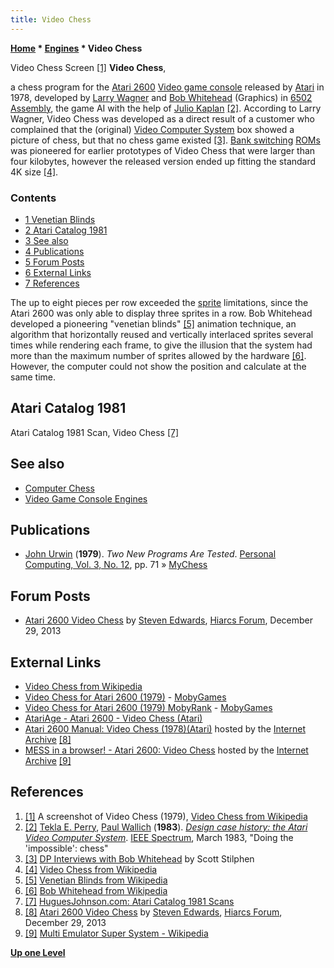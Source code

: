 ```yaml
---
title: Video Chess
---
```

**[Home](Home "Home") \* [Engines](Engines "Engines") \* Video Chess**



 [](https://en.wikipedia.org/wiki/File:Videochess.png) Video Chess Screen <a id="cite-note-1" href="#cite-ref-1">[1]</a> 
**Video Chess**,  

a chess program for the [Atari 2600](Atari_8-bit "Atari 8-bit") [Video game console](https://en.wikipedia.org/wiki/Video_game_console) released by [Atari](https://en.wikipedia.org/wiki/Atari) in 1978, 
developed by [Larry Wagner](Larry_Wagner "Larry Wagner") and [Bob Whitehead](index.php?title=Bob_Whitehead&action=edit&redlink=1 "Bob Whitehead (page does not exist)") (Graphics) in [6502](6502 "6502") [Assembly](Assembly "Assembly"), the game AI with the help of [Julio Kaplan](Julio_Kaplan "Julio Kaplan") <a id="cite-note-2" href="#cite-ref-2">[2]</a>.
According to Larry Wagner, Video Chess was developed as a direct result of a customer who complained that the (original) [Video Computer System](https://en.wikipedia.org/wiki/Atari_2600#Launch_and_success) box showed a picture of chess, but that no chess game existed <a id="cite-note-3" href="#cite-ref-3">[3]</a>. [Bank switching](https://en.wikipedia.org/wiki/Bank_switching) [ROMs](Memory#ROM "Memory") was pioneered for earlier prototypes of Video Chess that were larger than four kilobytes, however the released version ended up fitting the standard 4K size <a id="cite-note-4" href="#cite-ref-4">[4]</a>. 



### Contents


* [1 Venetian Blinds](#venetian-blinds)
* [2 Atari Catalog 1981](#atari-catalog-1981)
* [3 See also](#see-also)
* [4 Publications](#publications)
* [5 Forum Posts](#forum-posts)
* [6 External Links](#external-links)
* [7 References](#references)






The up to eight pieces per row exceeded the [sprite](https://en.wikipedia.org/wiki/Sprite_%28computer_graphics%29) limitations, 
since the Atari 2600 was only able to display three sprites in a row. 
Bob Whitehead developed a pioneering "venetian blinds" <a id="cite-note-5" href="#cite-ref-5">[5]</a> animation technique, 
an algorithm that horizontally reused and vertically interlaced sprites several times while rendering each frame, 
to give the illusion that the system had more than the maximum number of sprites allowed by the hardware <a id="cite-note-6" href="#cite-ref-6">[6]</a>. However, the computer could not show the position and calculate at the same time.



## Atari Catalog 1981


 [](https://www.huguesjohnson.com/features/atari_catalog_1981/AtariCatalog1981_08-ChessNightDriver.jpg) 
Atari Catalog 1981 Scan, Video Chess <a id="cite-note-7" href="#cite-ref-7">[7]</a>



## See also


* [Computer Chess](Computer_Chess "Computer Chess")
* [Video Game Console Engines](Dedicated_Chess_Computers#GameConsole "Dedicated Chess Computers")


## Publications


* [John Urwin](John_Urwin "John Urwin") (**1979**). *Two New Programs Are Tested*. [Personal Computing, Vol. 3, No. 12](Personal_Computing#3_12 "Personal Computing"), pp. 71 » [MyChess](MyChess "MyChess")


## Forum Posts


* [Atari 2600 Video Chess](http://hiarcs.net/forums/viewtopic.php?t=6510&sid=057dba89f05a406f1e55b3ef223a4ae7) by [Steven Edwards](Steven_Edwards "Steven Edwards"), [Hiarcs Forum](Computer_Chess_Forums "Computer Chess Forums"), December 29, 2013


## External Links


* [Video Chess from Wikipedia](https://en.wikipedia.org/wiki/Video_Chess)
* [Video Chess for Atari 2600 (1979)](http://www.mobygames.com/game/video-chess) - [MobyGames](https://en.wikipedia.org/wiki/MobyGames)
* [Video Chess for Atari 2600 (1979) MobyRank](http://www.mobygames.com/game/atari-2600/video-chess/mobyrank) - [MobyGames](https://en.wikipedia.org/wiki/MobyGames)
* [AtariAge - Atari 2600 - Video Chess (Atari)](http://www.atariage.com/software_page.html?SoftwareID=1429)
* [Atari 2600 Manual: Video Chess (1978)(Atari)](https://archive.org/details/Video_Chess_1978_Atari) hosted by the [Internet Archive](https://en.wikipedia.org/wiki/Internet_Archive) <a id="cite-note-8" href="#cite-ref-8">[8]</a>
* [MESS in a browser! - Atari 2600: Video Chess](https://archive.org/stream/atari_2600_video_chess_1979_atari_larry_wagner_bob_whitehead_-_sears_cx2645_-_49-/atari_2600_video_chess_1979_atari_larry_wagner_bob_whitehead_-_sears_cx2645_-_49-.bin?module=atari2600&scale=2) hosted by the [Internet Archive](https://en.wikipedia.org/wiki/Internet_Archive) <a id="cite-note-9" href="#cite-ref-9">[9]</a>


## References


1. <a id="cite-ref-1" href="#cite-note-1">[1]</a> A screenshot of Video Chess (1979), [Video Chess from Wikipedia](https://en.wikipedia.org/wiki/Video_Chess)
2. <a id="cite-ref-2" href="#cite-note-2">[2]</a> [Tekla E. Perry](https://www.linkedin.com/in/tekla-perry-33b4a211), [Paul Wallich](https://spectrum.ieee.org/at-work/innovation/review-liars-outliers) (**1983**). *[Design case history: the Atari Video Computer System](http://www.atarimuseum.com/videogames/consoles/2600/Atari_case_history.html)*. [IEEE Spectrum](IEEE#Spectrum "IEEE"), March 1983, "Doing the 'impossible': chess"
3. <a id="cite-ref-3" href="#cite-note-3">[3]</a> [DP Interviews with Bob Whitehead](http://www.digitpress.com/library/interviews/interview_bob_whitehead.html) by Scott Stilphen
4. <a id="cite-ref-4" href="#cite-note-4">[4]</a> [Video Chess from Wikipedia](https://en.wikipedia.org/wiki/Video_Chess)
5. <a id="cite-ref-5" href="#cite-note-5">[5]</a> [Venetian Blinds from Wikipedia](https://en.wikipedia.org/wiki/Venetian_blinds#Venetian)
6. <a id="cite-ref-6" href="#cite-note-6">[6]</a> [Bob Whitehead from Wikipedia](https://en.wikipedia.org/wiki/Bob_Whitehead)
7. <a id="cite-ref-7" href="#cite-note-7">[7]</a> [HuguesJohnson.com: Atari Catalog 1981 Scans](https://www.huguesjohnson.com/features/atari_catalog_1981/index.html)
8. <a id="cite-ref-8" href="#cite-note-8">[8]</a> [Atari 2600 Video Chess](http://hiarcs.net/forums/viewtopic.php?t=6510&sid=057dba89f05a406f1e55b3ef223a4ae7) by [Steven Edwards](Steven_Edwards "Steven Edwards"), [Hiarcs Forum](Computer_Chess_Forums "Computer Chess Forums"), December 29, 2013
9. <a id="cite-ref-9" href="#cite-note-9">[9]</a> [Multi Emulator Super System - Wikipedia](https://en.wikipedia.org/wiki/Multi_Emulator_Super_System)

**[Up one Level](Engines "Engines")**







 
